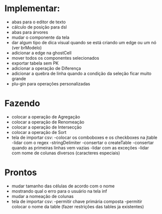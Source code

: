# Implementar:

- abas para o editor de texto
- cálculo de posição para dsl
- abas para árvores
- mudar o componente da tela
- dar algum tipo de dica visual quando se está criando um edge ou um nó (ver brModelo)
- adicionar a edge na ghostCell
- mover todos os componentes selecionados 
- exportar tabela sem PK
- adicionar a operação de Diferença
- adicionar a quebra de linha quando a condição da seleção ficar muito grande
- plu-gin para operações personalizadas


# Fazendo

- colocar a operação de Agregação
- colocar a operação de Renomeação
- colocar a operação de Intersecção
- colocar a operação de Sort
- tela de importar csv:
	-colocar os comboboxes e os checkboxes na jtable
	-lidar com o regex 
	-stringDelimiter
	-consertar o createTable
	-consertar quando as primeiras linhas vem vazias
	-lidar com as exceções
	-lidar com nome de colunas diversos (caracteres especiais)


# Prontos

- mudar tamanho das células de acordo com o nome
- mostrando qual o erro para o usuário na tela inf
- mudar a nomeação de colunas
- tela de importar csv:
	-permitir chave primária composta
	-permitir colocar o nome da table (fazer restrições das tables ja existentes)

